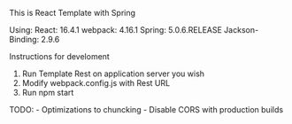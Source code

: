This is React Template with Spring 
 
 Using: 
  React:  16.4.1
  webpack: 4.16.1
  Spring: 5.0.6.RELEASE
  Jackson-Binding: 2.9.6
 
  
  Instructions for develoment
  
  1) Run Template Rest on application server you wish
  2) Modify webpack.config.js with Rest URL
  3) Run npm start
   
  
  TODO:
    - Optimizations to chuncking
    - Disable CORS with production builds
    
 
